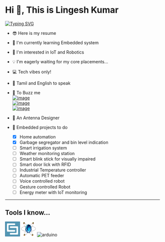 # Hi 👋,  This is **Lingesh Kumar**

[![Typing SVG](https://readme-typing-svg.demolab.com?font=&size=14&pause=1000&color=FFFFFF&repeat=false&width=435&lines=Electronics+and+Communication+Engineering+Student)](https://git.io/typing-svg)

- 😎 Here is my resume
- 🛜 I'm currently learning Embedded system
- 🤖 I'm interested in IoT and Robotics
- 💡 I'm eagerly waiting for my core placements...
- 💻 Tech vibes only!
- 🔖 Tamil and English to speak
- 💬 To Buzz me <br>
   [ ![image](https://img.shields.io/badge/LinkedIn-0077B5?style=for-the-badge&logo=linkedin&logoColor=white)](www.linkedin.com/in/lingesh-kumar-kamaraj-49772327a)  <br> 
    [![image](https://img.shields.io/badge/Gmail-D14836?style=for-the-badge&logo=gmail&logoColor=white)](https://mail.google.com/mail/u/0/?tab=rm&ogbl#inbox?compose=GTvVlcSMVJLdNTQXlzLWKWBsJftjtGGNTDmdDwxTdcwRvfqgrHQCbCQjwvWxDvMpFZTFmmtvMWDNw)<br>
    [![image](https://img.shields.io/badge/Instagram-E4405F?style=for-the-badge&logo=instagram&logoColor=white)](https://www.instagram.com/this__is__lk?utm_source=qr)

- 📡 An Antenna Designer
- 🦾 Embedded projects to do 
    - [x] Home automation 
    - [x] Garbage segregator and bin level indication 
    - [ ] Smart irrigation system 
    - [ ] Weather monitoring station 
    - [ ] Smart blink stick for visually impaired 
    - [ ] Smart door lick with RFID 
    - [ ] Industrial Temperature controller 
    - [ ] Automatic PET feeder 
    - [ ] Voice controlled robot 
    - [ ] Gesture controlled Robot 
    - [ ] Energy meter with IoT monitoring 
---
## Tools I know...
![Image](https://github.com/lingeshkumarkamaraj/lingeshkumarkamaraj/blob/main/CST.png)   ![Image](https://github.com/lingeshkumarkamaraj/lingeshkumarkamaraj/blob/main/proteus.png)   <img width="48" height="48" src="https://img.icons8.com/fluency/48/arduino.png" alt="arduino"/>
